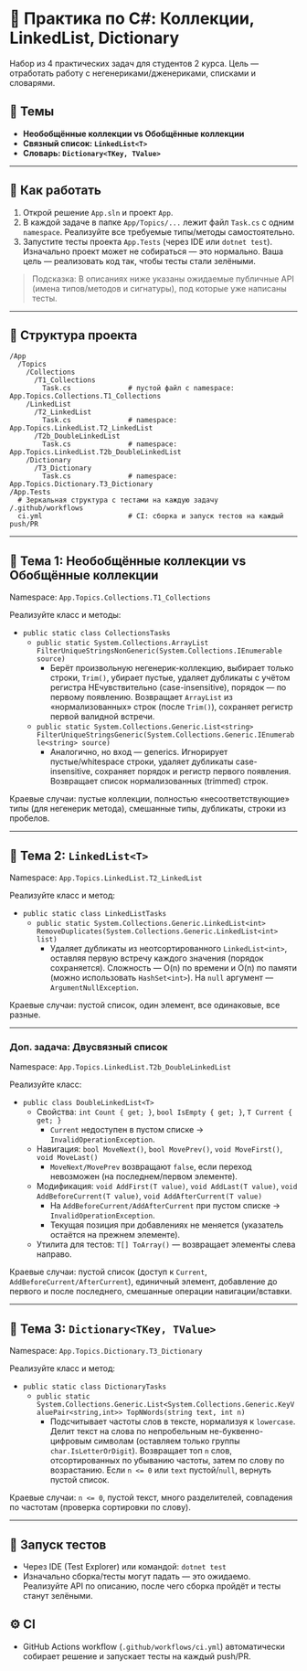 # 📘 Практика по C#: Коллекции, LinkedList, Dictionary

Набор из 4 практических задач для студентов 2 курса. Цель — отработать работу с негенериками/дженериками, списками и словарями.

## 🎯 Темы
- **Необобщённые коллекции vs Обобщённые коллекции**
- **Связный список: `LinkedList<T>`**
- **Словарь: `Dictionary<TKey, TValue>`**

---

## 📝 Как работать
1. Открой решение `App.sln` и проект `App`.
2. В каждой задаче в папке `App/Topics/...` лежит файл `Task.cs` с одним `namespace`. Реализуйте все требуемые типы/методы самостоятельно.
3. Запустите тесты проекта `App.Tests` (через IDE или `dotnet test`). Изначально проект может не собираться — это нормально. Ваша цель — реализовать код так, чтобы тесты стали зелёными.

> Подсказка: В описаниях ниже указаны ожидаемые публичные API (имена типов/методов и сигнатуры), под которые уже написаны тесты.

---

## 📁 Структура проекта
```
/App
  /Topics
    /Collections
      /T1_Collections
        Task.cs              # пустой файл с namespace: App.Topics.Collections.T1_Collections
    /LinkedList
      /T2_LinkedList
        Task.cs              # namespace: App.Topics.LinkedList.T2_LinkedList
      /T2b_DoubleLinkedList
        Task.cs              # namespace: App.Topics.LinkedList.T2b_DoubleLinkedList
    /Dictionary
      /T3_Dictionary
        Task.cs              # namespace: App.Topics.Dictionary.T3_Dictionary
/App.Tests
  # Зеркальная структура с тестами на каждую задачу
/.github/workflows
  ci.yml                     # CI: сборка и запуск тестов на каждый push/PR
```

---

## 🧱 Тема 1: Необобщённые коллекции vs Обобщённые коллекции
Namespace: `App.Topics.Collections.T1_Collections`

Реализуйте класс и методы:
- `public static class CollectionsTasks`
  - `public static System.Collections.ArrayList FilterUniqueStringsNonGeneric(System.Collections.IEnumerable source)`
    - Берёт произвольную негенерик-коллекцию, выбирает только строки, `Trim()`, убирает пустые, удаляет дубликаты с учётом регистра НЕчувствительно (case-insensitive), порядок — по первому появлению. Возвращает `ArrayList` из «нормализованных» строк (после `Trim()`), сохраняет регистр первой валидной встречи.
  - `public static System.Collections.Generic.List<string> FilterUniqueStringsGeneric(System.Collections.Generic.IEnumerable<string> source)`
    - Аналогично, но вход — generics. Игнорирует пустые/whitespace строки, удаляет дубликаты case-insensitive, сохраняет порядок и регистр первого появления. Возвращает список нормализованных (trimmed) строк.

Краевые случаи: пустые коллекции, полностью «несоответствующие» типы (для негенерик метода), смешанные типы, дубликаты, строки из пробелов.

---

## 🔗 Тема 2: `LinkedList<T>`
Namespace: `App.Topics.LinkedList.T2_LinkedList`

Реализуйте класс и метод:
- `public static class LinkedListTasks`
  - `public static System.Collections.Generic.LinkedList<int> RemoveDuplicates(System.Collections.Generic.LinkedList<int> list)`
    - Удаляет дубликаты из неотсортированного `LinkedList<int>`, оставляя первую встречу каждого значения (порядок сохраняется). Сложность — O(n) по времени и O(n) по памяти (можно использовать `HashSet<int>`). На `null` аргумент — `ArgumentNullException`.

Краевые случаи: пустой список, один элемент, все одинаковые, все разные.

---

### Доп. задача: Двусвязный список
Namespace: `App.Topics.LinkedList.T2b_DoubleLinkedList`

Реализуйте класс:
- `public class DoubleLinkedList<T>`
  - Свойства: `int Count { get; }`, `bool IsEmpty { get; }`, `T Current { get; }`
    - `Current` недоступен в пустом списке → `InvalidOperationException`.
  - Навигация: `bool MoveNext()`, `bool MovePrev()`, `void MoveFirst()`, `void MoveLast()`
    - `MoveNext/MovePrev` возвращают `false`, если переход невозможен (на последнем/первом элементе).
  - Модификация: `void AddFirst(T value)`, `void AddLast(T value)`, `void AddBeforeCurrent(T value)`, `void AddAfterCurrent(T value)`
    - На `AddBeforeCurrent/AddAfterCurrent` при пустом списке → `InvalidOperationException`.
    - Текущая позиция при добавлениях не меняется (указатель остаётся на прежнем элементе).
  - Утилита для тестов: `T[] ToArray()` — возвращает элементы слева направо.

Краевые случаи: пустой список (доступ к `Current`, `AddBeforeCurrent/AfterCurrent`), единичный элемент, добавление до первого и после последнего, смешанные операции навигации/вставки.

---

## 🔑 Тема 3: `Dictionary<TKey, TValue>`
Namespace: `App.Topics.Dictionary.T3_Dictionary`

Реализуйте класс и метод:
- `public static class DictionaryTasks`
  - `public static System.Collections.Generic.List<System.Collections.Generic.KeyValuePair<string,int>> TopNWords(string text, int n)`
    - Подсчитывает частоты слов в тексте, нормализуя к `lowercase`. Делит текст на слова по непробельным не-буквенно-цифровым символам (оставляем только группы `char.IsLetterOrDigit`). Возвращает топ `n` слов, отсортированных по убыванию частоты, затем по слову по возрастанию. Если `n <= 0` или `text` пустой/`null`, вернуть пустой список.

Краевые случаи: `n <= 0`, пустой текст, много разделителей, совпадения по частотам (проверка сортировки по слову).

---

## 🧪 Запуск тестов
- Через IDE (Test Explorer) или командой: `dotnet test`
- Изначально сборка/тесты могут падать — это ожидаемо. Реализуйте API по описанию, после чего сборка пройдёт и тесты станут зелёными.

## ⚙️ CI
- GitHub Actions workflow (`.github/workflows/ci.yml`) автоматически собирает решение и запускает тесты на каждый push/PR.
